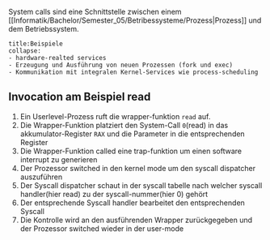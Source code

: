 System calls sind eine Schnittstelle zwischen einem [[Informatik/Bachelor/Semester_05/Betribessysteme/Prozess|Prozess]] und dem Betriebssystem.

```ad-example
title:Beispiele
collapse:
- hardware-realted services
- Erzeugung und Ausführung von neuen Prozessen (fork und exec)
- Kommunikation mit integralen Kernel-Services wie process-scheduling
```

## Invocation am Beispiel read
1. Ein Userlevel-Prozess ruft die wrapper-funktion `read` auf.
2. Die Wrapper-Funktion platziert den System-Call `0`(read) in das akkumulator-Register `RAX` und die Parameter in die entsprechenden Register
3. Die Wrapper-Funktion called eine trap-funktion um einen software interrupt zu generieren
4. Der Prozessor switched in den kernel mode um den syscall dispatcher auszuführen
5. Der Syscall dispatcher schaut in der syscall tabelle nach welcher syscall handler(hier read) zu der syscall-nummer(hier 0) gehört
6. Der entsprechende Syscall handler bearbeitet den entsprechenden Syscall
7. Die Kontrolle wird an den ausführenden Wrapper zurückgegeben und der Prozessor switched wieder in der user-mode